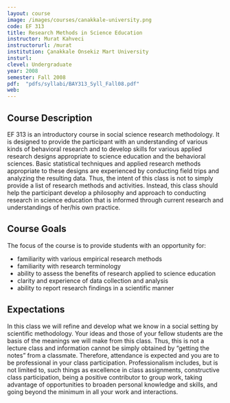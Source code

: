 ```yaml
---
layout: course
image: /images/courses/canakkale-university.png
code: EF 313
title: Research Methods in Science Education
instructor: Murat Kahveci
instructorurl: /murat
institution: Çanakkale Onsekiz Mart University
insturl:
clevel: Undergraduate
year: 2008
semester: Fall 2008
pdf:  "pdfs/syllabi/BAY313_Syll_Fall08.pdf"
web:
---
```


## Course Description

EF 313 is an introductory course in social science research methodology. It is designed to provide the participant with an understanding of various kinds of behavioral research and to develop skills for various applied research designs appropriate to science education and the behavioral sciences. Basic statistical techniques and applied research methods appropriate to these designs are experienced by conducting field trips and analyzing the resulting data. Thus, the intent of this class is not to simply provide a list of research methods and activities.  Instead, this class should help the participant develop a philosophy and approach to conducting research in science education that is informed through current research and understandings of her/his own practice.
  
## Course Goals

The focus of the course is to provide students with an opportunity for:

* familiarity with various empirical research methods
* familiarity with research terminology
* ability to assess the benefits of research applied to science education
* clarity and experience of data collection and analysis
* ability to report research findings in a scientific manner

## Expectations

In this class we will refine and develop what we know in a social setting by scientific methodology.  Your ideas and those of your fellow students are the basis of the meanings we will make from this class.  Thus, this is not a lecture class and information cannot be simply obtained by “getting the notes” from a classmate. Therefore, attendance is expected and you are to be professional in your class participation. Professionalism includes, but is not limited to, such things as excellence in class assignments, constructive class participation, being a positive contributor to group work, taking advantage of opportunities to broaden personal knowledge and skills, and going beyond the minimum in all your work and interactions.